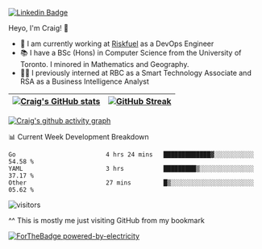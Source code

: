 
[![Linkedin Badge](https://img.shields.io/badge/-craigdsouza28-blue?style=flat&logo=Linkedin&logoColor=white&link=https://www.linkedin.com/in/craigdsouza28/)](https://www.linkedin.com/in/craigdsouza28/)

Heyo, I'm Craig! 👋
- 💼 I am currently working at [Riskfuel](https://riskfuel.com/) as a DevOps Engineer  
- 📚 I have a BSc (Hons) in Computer Science from the University of Toronto. I minored in Mathematics and Geography.
- 👨‍💻 I previously interned at RBC as a Smart Technology Associate and RSA as a Business Intelligence Analyst


|[![Craig's GitHub stats](https://github-readme-stats.vercel.app/api?username=cra1gg&hide_border=true&theme=dark&show_icons=true&title_color=5698E2)](https://github.com/cra1gg)|[![GitHub Streak](http://github-readme-streak-stats.herokuapp.com?user=cra1gg&theme=dark&ring=5698E2&fire=5698E2&currStreakLabel=5698E2&hide_border=true)](https://git.io/streak-stats)|
|---|---|

[![Craig's github activity graph](https://activity-graph.herokuapp.com/graph?username=cra1gg&bg_color=151515&color=ffffff&line=5698E2&hide_border=true&point=5698E2&area=true
)](https://github.com/ashutosh00710/github-readme-activity-graph)

📊 Current Week Development Breakdown
<!--START_SECTION:waka-->

```text
Go                         4 hrs 24 mins   █████████████▓░░░░░░░░░░░   54.58 %
YAML                       3 hrs           █████████▒░░░░░░░░░░░░░░░   37.17 %
Other                      27 mins         █▒░░░░░░░░░░░░░░░░░░░░░░░   05.62 %
```

<!--END_SECTION:waka-->



![visitors](https://visitor-badge.glitch.me/badge?page_id=cra1gg.visitor-badge)

^^ This is mostly me just visiting GitHub from my bookmark


<!--
**cra1gg/cra1gg** is a ✨ _special_ ✨ repository because its `README.md` (this file) appears on your GitHub profile.

Here are some ideas to get you started:

- 🔭 I’m currently working on ...
- 🌱 I’m currently learning ...
- 👯 I’m looking to collaborate on ...
- 🤔 I’m looking for help with ...
- 💬 Ask me about ...
- 📫 How to reach me: ...
- 😄 Pronouns: ...
- ⚡ Fun fact: ...
-->
[![ForTheBadge powered-by-electricity](http://ForTheBadge.com/images/badges/powered-by-electricity.svg)](http://ForTheBadge.com)

